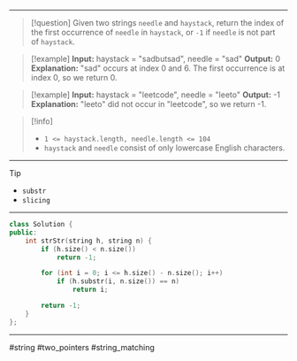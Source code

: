 ___

> [!question] 
> Given two strings `needle` and `haystack`, return the index of the first occurrence of `needle` in `haystack`, or `-1` if `needle` is not part of `haystack`. 

> [!example] 
> **Input:** haystack = "sadbutsad", needle = "sad"
**Output:** 0
**Explanation:** "sad" occurs at index 0 and 6.
The first occurrence is at index 0, so we return 0. 

> [!example] 
> **Input:** haystack = "leetcode", needle = "leeto"
**Output:** -1
**Explanation:** "leeto" did not occur in "leetcode", so we return -1. 

> [!info] 
> - `1 <= haystack.length, needle.length <= 104`
> - `haystack` and `needle` consist of only lowercase English characters. 

___

> [!tip] 
> - `substr`
> - `slicing`

___

```cpp
class Solution {
public:
    int strStr(string h, string n) {
        if (h.size() < n.size())
            return -1;

        for (int i = 0; i <= h.size() - n.size(); i++)
            if (h.substr(i, n.size()) == n)
                return i;

        return -1;                  
    }
};
```

___

#string #two_pointers #string_matching